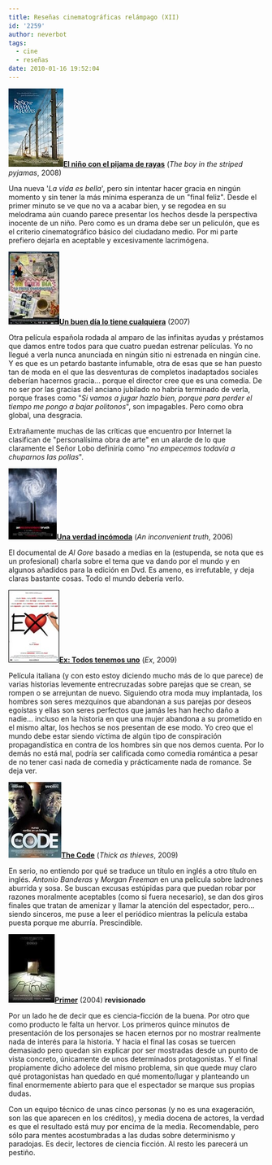 ```yaml
---
title: Reseñas cinematográficas relámpago (XII)
id: '2259'
author: neverbot
tags:
  - cine
  - reseñas
date: 2010-01-16 19:52:04
---
```


**![201001161919.jpg](./resenas-cinematograficas-relampago-xii/201001161919.jpg)[El niño con el pijama de rayas](http://www.imdb.com/title/tt0914798/)** (_The boy in the striped pyjamas_, 2008)

Una nueva '_La vida es bella_', pero sin intentar hacer gracia en ningún momento y sin tener la más mínima esperanza de un "final feliz". Desde el primer minuto se ve que no va a acabar bien, y se regodea en su melodrama aún cuando parece presentar los hechos desde la perspectiva inocente de un niño. Pero como es un drama debe ser un peliculón, que es el criterio cinematográfico básico del ciudadano medio. Por mi parte prefiero dejarla en aceptable y excesivamente lacrimógena.

![201001161922.jpg](./resenas-cinematograficas-relampago-xii/201001161922.jpg)[**Un buen día lo tiene cualquiera**](http://www.filmaffinity.com/es/film520526.html) (2007)

Otra película española rodada al amparo de las infinitas ayudas y préstamos que damos entre todos para que cuatro puedan estrenar películas. Yo no llegué a verla nunca anunciada en ningún sitio ni estrenada en ningún cine. Y es que es un petardo bastante infumable, otra de esas que se han puesto tan de moda en el que las desventuras de completos inadaptados sociales deberían hacernos gracia... porque el director cree que es una comedia. De no ser por las gracias del anciano jubilado no habría terminado de verla, porque frases como "_Si vamos a jugar hazlo bien, porque para perder el tiempo me pongo a bajar politonos_", son impagables. Pero como obra global, una desgracia.

Extrañamente muchas de las críticas que encuentro por Internet la clasifican de "personalísima obra de arte" en un alarde de lo que claramente el Señor Lobo definiría como "_no empecemos todavía a chuparnos las pollas_".

**![201001161931.jpg](./resenas-cinematograficas-relampago-xii/201001161931.jpg)[Una verdad incómoda](http://www.imdb.com/title/tt0497116/)** (_An inconvenient truth_, 2006)  

El documental de _Al Gore_ basado a medias en la (estupenda, se nota que es un profesional) charla sobre el tema que va dando por el mundo y en algunos añadidos para la edición en Dvd. Es ameno, es irrefutable, y deja claras bastante cosas. Todo el mundo debería verlo.

![201001161932.jpg](./resenas-cinematograficas-relampago-xii/201001161932.jpg)[**Ex: Todos tenemos uno**](http://www.filmaffinity.com/es/film610421.html) (_Ex_, 2009)

Película italiana (y con esto estoy diciendo mucho más de lo que parece) de varias historias levemente entrecruzadas sobre parejas que se crean, se rompen o se arrejuntan de nuevo. Siguiendo otra moda muy implantada, los hombres son seres mezquinos que abandonan a sus parejas por deseos egoístas y ellas son seres perfectos que jamás les han hecho daño a nadie... incluso en la historia en que una mujer abandona a su prometido en el mismo altar, los hechos se nos presentan de ese modo. Yo creo que el mundo debe estar siendo víctima de algún tipo de conspiración propagandística en contra de los hombres sin que nos demos cuenta. Por lo demás no está mal, podría ser calificada como comedia romántica a pesar de no tener casi nada de comedia y prácticamente nada de romance. Se deja ver.

**![201001161941.jpg](./resenas-cinematograficas-relampago-xii/201001161941.jpg)[The Code](http://www.imdb.com/title/tt1112782/)** (_Thick as thieves_, 2009)

En serio, no entiendo por qué se traduce un título en inglés a otro título en inglés. _Antonio Banderas_ y _Morgan Freeman_ en una película sobre ladrones aburrida y sosa. Se buscan excusas estúpidas para que puedan robar por razones moralmente aceptables (como si fuera necesario), se dan dos giros finales que tratan de amenizar y llamar la atención del espectador, pero... siendo sinceros, me puse a leer el periódico mientras la película estaba puesta porque me aburría. Prescindible.

**![201001161948.jpg](./resenas-cinematograficas-relampago-xii/201001161948.jpg)[Primer](http://www.imdb.com/title/tt0390384/)** (2004) **revisionado**

Por un lado he de decir que es ciencia-ficción de la buena. Por otro que como producto le falta un hervor. Los primeros quince minutos de presentación de los personajes se hacen eternos por no mostrar realmente nada de interés para la historia. Y hacia el final las cosas se tuercen demasiado pero quedan sin explicar por ser mostradas desde un punto de vista concreto, únicamente de unos determinados protagonistas. Y el final propiamente dicho adolece del mismo problema, sin que quede muy claro qué protagonistas han quedado en qué momento/lugar y planteando un final enormemente abierto para que el espectador se marque sus propias dudas.

Con un equipo técnico de unas cinco personas (y no es una exageración, son las que aparecen en los créditos), y media docena de actores, la verdad es que el resultado está muy por encima de la media. Recomendable, pero sólo para mentes acostumbradas a las dudas sobre determinismo y paradojas. Es decir, lectores de ciencia ficción. Al resto les parecerá un pestiño.